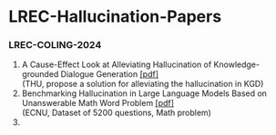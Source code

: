 # LREC-Hallucination-Papers

### LREC-COLING-2024

1. A Cause-Effect Look at Alleviating Hallucination of Knowledge-grounded Dialogue Generation [[pdf]](https://aclanthology.org/2024.lrec-main.9/)  
(THU, propose a solution for alleviating the hallucination in KGD)  
2. Benchmarking Hallucination in Large Language Models Based on Unanswerable Math Word Problem [[pdf]](https://aclanthology.org/2024.lrec-main.196/)  
(ECNU, Dataset of 5200 questions, Math problem)  
3. 
<!--stackedit_data:
eyJoaXN0b3J5IjpbOTAxMjIxODUwLC0xODM1MjI0Nzk5LC0xND
Q5MjM1ODEwLC0yMDY3MTM0OTddfQ==
-->